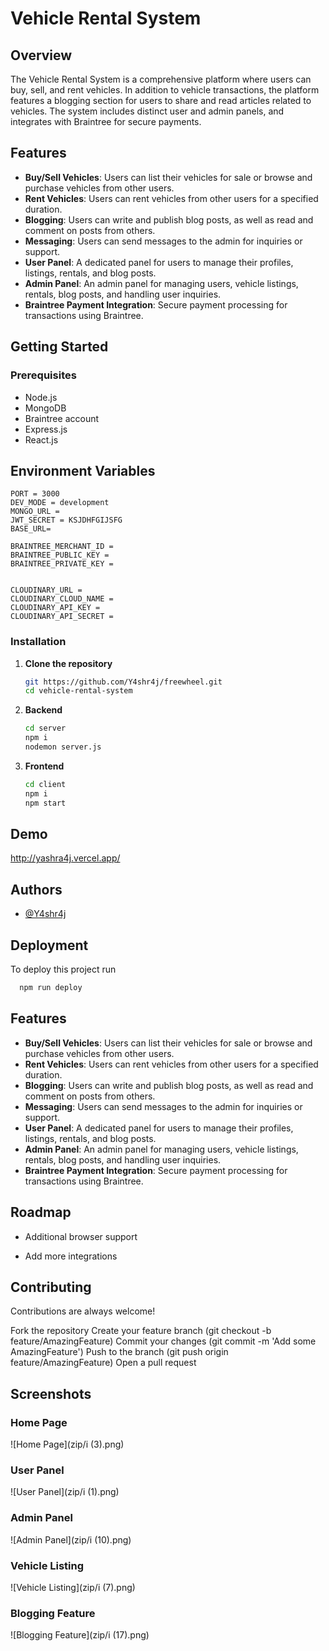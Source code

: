 # Vehicle Rental System

## Overview

The Vehicle Rental System is a comprehensive platform where users can buy, sell, and rent vehicles. In addition to vehicle transactions, the platform features a blogging section for users to share and read articles related to vehicles. The system includes distinct user and admin panels, and integrates with Braintree for secure payments.

## Features

- **Buy/Sell Vehicles**: Users can list their vehicles for sale or browse and purchase vehicles from other users.
- **Rent Vehicles**: Users can rent vehicles from other users for a specified duration.
- **Blogging**: Users can write and publish blog posts, as well as read and comment on posts from others.
- **Messaging**: Users can send messages to the admin for inquiries or support.
- **User Panel**: A dedicated panel for users to manage their profiles, listings, rentals, and blog posts.
- **Admin Panel**: An admin panel for managing users, vehicle listings, rentals, blog posts, and handling user inquiries.
- **Braintree Payment Integration**: Secure payment processing for transactions using Braintree.

## Getting Started

### Prerequisites

- Node.js
- MongoDB
- Braintree account
- Express.js
- React.js 





## Environment Variables

    PORT = 3000
    DEV_MODE = development
    MONGO_URL = 
    JWT_SECRET = KSJDHFGIJSFG
    BASE_URL=

    BRAINTREE_MERCHANT_ID = 
    BRAINTREE_PUBLIC_KEY = 
    BRAINTREE_PRIVATE_KEY = 


    CLOUDINARY_URL =
    CLOUDINARY_CLOUD_NAME = 
    CLOUDINARY_API_KEY = 
    CLOUDINARY_API_SECRET = 
### Installation

1. **Clone the repository**
   ```sh
   git https://github.com/Y4shr4j/freewheel.git
   cd vehicle-rental-system

2. **Backend**
    ```sh 
    cd server
    npm i
    nodemon server.js

3. **Frontend**
    ```sh
    cd client 
    npm i
    npm start 
## Demo

http://yashra4j.vercel.app/
## Authors

- [@Y4shr4j](https://www.github.com/Y4shr4j)


## Deployment

To deploy this project run

```bash
  npm run deploy
```

## Features

- **Buy/Sell Vehicles**: Users can list their vehicles for sale or browse and purchase vehicles from other users.
- **Rent Vehicles**: Users can rent vehicles from other users for a specified duration.
- **Blogging**: Users can write and publish blog posts, as well as read and comment on posts from others.
- **Messaging**: Users can send messages to the admin for inquiries or support.
- **User Panel**: A dedicated panel for users to manage their profiles, listings, rentals, and blog posts.
- **Admin Panel**: An admin panel for managing users, vehicle listings, rentals, blog posts, and handling user inquiries.
- **Braintree Payment Integration**: Secure payment processing for transactions using Braintree.
## Roadmap

- Additional browser support

- Add more integrations


## Contributing

Contributions are always welcome!

Fork the repository
Create your feature branch (git checkout -b feature/AmazingFeature)
Commit your changes (git commit -m 'Add some AmazingFeature')
Push to the branch (git push origin feature/AmazingFeature)
Open a pull request

## Screenshots

### Home Page
![Home Page](zip/i (3).png)

### User Panel
![User Panel](zip/i (1).png)

### Admin Panel
![Admin Panel](zip/i (10).png)

### Vehicle Listing
![Vehicle Listing](zip/i (7).png)

### Blogging Feature
![Blogging Feature](zip/i (17).png)
